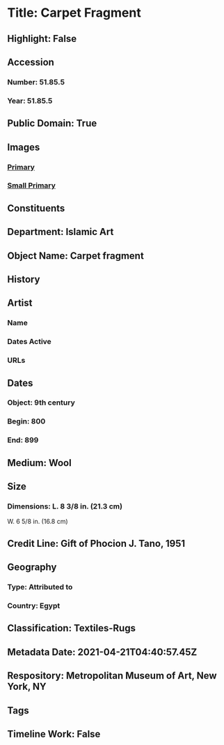 # Title: Carpet Fragment
## Highlight: False
## Accession
### Number: 51.85.5
### Year: 51.85.5
## Public Domain: True
## Images
### [Primary](https://images.metmuseum.org/CRDImages/is/original/181105.jpg)
### [Small Primary](https://images.metmuseum.org/CRDImages/is/web-large/181105.jpg)
## Constituents
## Department: Islamic Art
## Object Name: Carpet fragment
## History
## Artist
### Name
### Dates Active
### URLs
## Dates
### Object: 9th century
### Begin: 800
### End: 899
## Medium: Wool
## Size
### Dimensions: L. 8 3/8 in. (21.3 cm)
W. 6 5/8 in. (16.8 cm)
## Credit Line: Gift of Phocion J. Tano, 1951
## Geography
### Type: Attributed to
### Country: Egypt
## Classification: Textiles-Rugs
## Metadata Date: 2021-04-21T04:40:57.45Z
## Respository: Metropolitan Museum of Art, New York, NY
## Tags
## Timeline Work: False